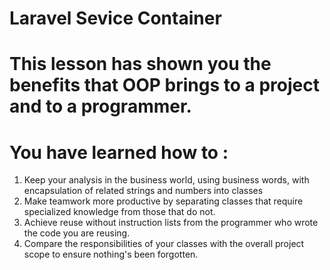 # Laravel Sevice Container
# This lesson has shown you the benefits that OOP brings to a project and to a programmer.
# You have learned how to :
1. Keep your analysis in the business world, using business words, with encapsulation of related strings and numbers into classes
2. Make teamwork more productive by separating classes that require specialized knowledge from those that do not.
3. Achieve reuse without instruction lists from the programmer who wrote the code you are reusing.
4. Compare the responsibilities of your classes with the overall project scope to ensure nothing's been forgotten.
